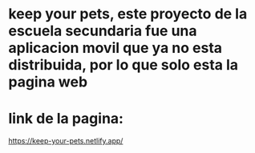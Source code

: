 # keep your pets, este proyecto de la escuela secundaria fue una aplicacion movil que ya no esta distribuida, por lo que solo esta la pagina web
# link de la pagina:
https://keep-your-pets.netlify.app/